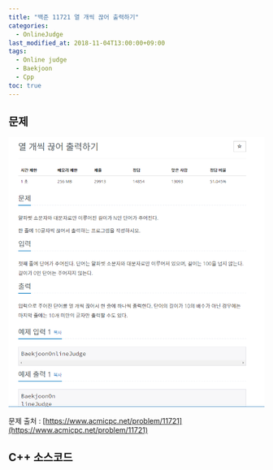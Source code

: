 ```yaml
---
title: "백준 11721 열 개씩 끊어 출력하기"
categories: 
  - OnlineJudge
last_modified_at: 2018-11-04T13:00:00+09:00
tags: 
  - Online judge
  - Baekjoon
  - Cpp
toc: true
---
```


## 문제

![11721](https://github.com/lesslate/lesslate.github.io/blob/master/assets/img/OnlineJudge/11721.png?raw=true)

문제 출처 : [https://www.acmicpc.net/problem/11721](https://www.acmicpc.net/problem/11721)



## C++ 소스코드


<script src="https://gist.github.com/lesslate/597c74ad804b13794dcbb6ead69372a3.js"></script>

